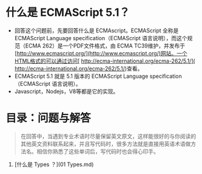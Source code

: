 # 什么是 ECMAScript 5.1？

* 回答这个问题前，先要回答什么是 ECMAscript。ECMAScript 全称是ECMAScript Language specification（ECMAScript 语言说明），而这个规范（ECMA 262）是一个PDF文件格式，由 ECMA TC39维护，并发布于[http://www.ecmascript.org/](http://www.ecmascript.org/)网站。一个HTML格式的可以通过访问[ http://ecma-international.org/ecma-262/5.1/]( http://ecma-international.org/ecma-262/5.1/)查看。
* ECMAScript 5.1 就是 5.1 版本的 ECMAScript Language specification（ECMAScript 语言说明）。
* Javascript，Nodejs，V8等都是它的实现。


# 目录：问题与解答

> 在回答中，当遇到专业术语时尽量保留英文原文，这样能很好的与你阅读的其他英文资料联系起来，并且写代码时，很多方法就是直接用英语术语做方法名。相信你熟悉了这些单词后，写代码时也会得心印手。

1. [什么是 Types ？](01 Types.md)
